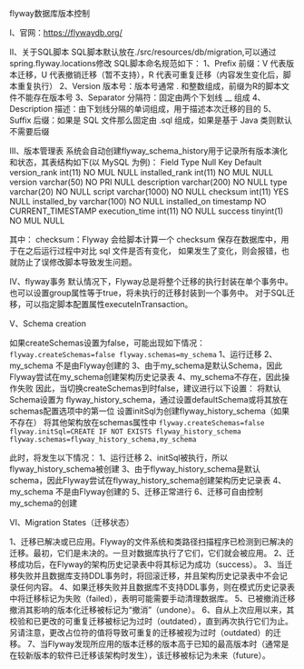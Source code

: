 flyway数据库版本控制

I、官网：https://flywaydb.org/

II、关于SQL脚本
SQL脚本默认放在./src/resources/db/migration,可以通过spring.flyway.locations修改
SQL脚本命名规范如下：
1、Prefix 前缀：V 代表版本迁移，U 代表撤销迁移（暂不支持），R 代表可重复迁移（内容发生变化后，脚本重复执行）
2、Version 版本号：版本号通常 . 和整数组成，前缀为R的脚本文件不能存在版本号
3、Separator 分隔符：固定由两个下划线 __ 组成
4、Description 描述：由下划线分隔的单词组成，用于描述本次迁移的目的
5、Suffix 后缀：如果是 SQL 文件那么固定由 .sql 组成，如果是基于 Java 类则默认不需要后缀

III、版本管理表
系统会自动创建flyway_schema_history用于记录所有版本演化和状态，其表结构如下(以 MySQL 为例)：
Field	             Type	        Null	    Key	    Default
version_rank	    int(11)	        NO	        MUL	    NULL
installed_rank	    int(11)	        NO	        MUL	    NULL
version	            varchar(50)	    NO	        PRI	    NULL
description	        varchar(200)	NO		            NULL
type	            varchar(20)	    NO		            NULL
script	            varchar(1000)	NO		            NULL
checksum	        int(11)         YES		            NULL
installed_by	    varchar(100)	NO		            NULL
installed_on	    timestamp	    NO		            CURRENT_TIMESTAMP
execution_time	    int(11)	        NO		            NULL
success	            tinyint(1)	    NO	        MUL	    NULL

其中：
checksum：Flyway 会给脚本计算一个 checksum 保存在数据库中，用于在之后运行过程中对比 sql 文件是否有变化，
          如果发生了变化，则会报错，也就防止了误修改脚本导致发生问题。

IV、flyway事务
默认情况下，Flyway总是将整个迁移的执行封装在单个事务中。也可以设置group属性等于true，将未执行的迁移封装到一个事务中。
对于SQL迁移，可以指定脚本配置属性executeInTransaction。

V、Schema creation

如果createSchemas设置为false，可能出现如下情况：
`flyway.createSchemas=false
flyway.schemas=my_schema`
1、运行迁移
2、my_schema 不是由Flyway创建的
3、由于my_schema是默认Schema，因此Flyway尝试在my_schema创建架构历史记录表
4、my_schema不存在，因此操作失败
因此，当切换createSchemas到时false，建议进行以下设置：
将默认Schema设置为 flyway_history_schema，通过设置defaultSchema或将其放在schemas配置选项中的第一位
设置initSql为创建flyway_history_schema（如果不存在）
将其他架构放在schemas属性中
`flyway.createSchemas=false
flyway.initSql=CREATE IF NOT EXISTS flyway_history_schema
flyway.schemas=flyway_history_schema,my_schema`

此时，将发生以下情况：
1、运行迁移
2、initSql被执行，所以flyway_history_schema被创建
3、由于flyway_history_schema是默认schema，因此Flyway尝试在flyway_history_schema创建架构历史记录表
4、my_schema 不是由Flyway创建的
5、迁移正常进行
6、迁移可自由控制my_schema的创建

VI、Migration States（迁移状态）

1、迁移已解决或已应用。Flyway的文件系统和类路径扫描程序已检测到已解决的迁移。最初，它们是未决的。一旦对数据库执行了它们，它们就会被应用。
2、迁移成功后，在Flyway的架构历史记录表中将其标记为成功（success）。
3、当迁移失败并且数据库支持DDL事务时，将回滚迁移，并且架构历史记录表中不会记录任何内容。
4、如果迁移失败并且数据库不支持DDL事务，则在模式历史记录表中将迁移标记为失败（failed），表明可能需要手动清理数据库。
5、已被撤消迁移撤消其影响的版本化迁移被标记为“撤消”（undone）。
6、自从上次应用以来，其校验和已更改的可重复迁移被标记为过时（outdated），直到再次执行它们为止。另请注意，更改占位符的值将导致可重复的迁移被视为过时（outdated）的迁移。
7、当Flyway发现所应用的版本迁移的版本高于已知的最高版本时（通常是在较新版本的软件已迁移该架构时发生），该迁移被标记为未来（future）。



